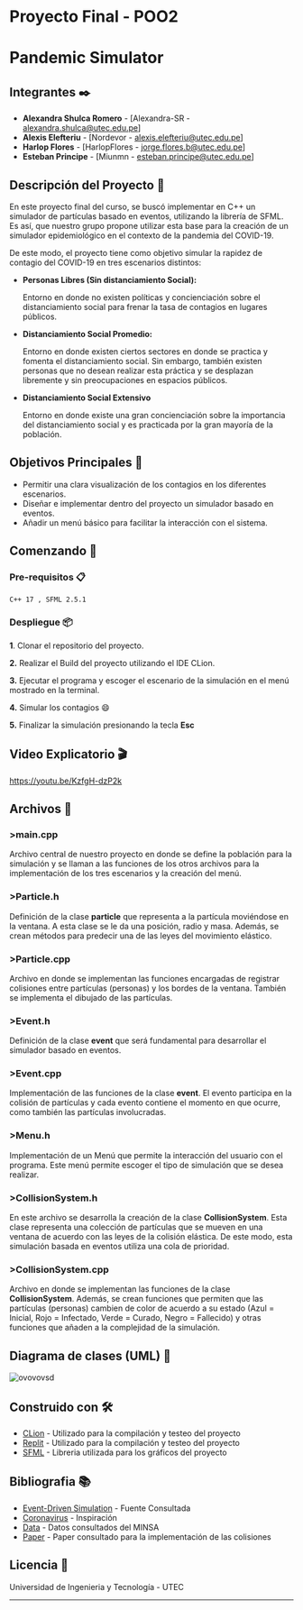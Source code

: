 # Proyecto Final - POO2
# Pandemic Simulator

## Integrantes ✒️

* **Alexandra Shulca Romero** - [Alexandra-SR - alexandra.shulca@utec.edu.pe]
* **Alexis Elefteriu** - [Nordevor - alexis.elefteriu@utec.edu.pe]
* **Harlop Flores** - [HarlopFlores - jorge.flores.b@utec.edu.pe]
* **Esteban Principe** - [Miunmn - esteban.principe@utec.edu.pe]

## Descripción del Proyecto :book:
En este proyecto final del curso, se buscó implementar en C++ un simulador de partículas basado en eventos, utilizando la librería de SFML. Es así, que nuestro grupo propone utilizar esta base para la creación de un simulador epidemiológico en el contexto de la pandemia del COVID-19.

De este modo, el proyecto tiene como objetivo simular la rapidez de contagio del COVID-19 en tres escenarios distintos: 

* **Personas Libres (Sin distanciamiento Social):**

  Entorno en donde no existen políticas y concienciación sobre el distanciamiento social para frenar la tasa de contagios en lugares públicos.

* **Distanciamiento Social Promedio:**

  Entorno en donde existen ciertos sectores en donde se practica y fomenta el distanciamiento social. Sin embargo, también existen personas que no desean realizar esta práctica   y se desplazan libremente y sin preocupaciones en espacios públicos.

* **Distanciamiento Social Extensivo**

  Entorno en donde existe una gran concienciación sobre la importancia del distanciamiento social y es practicada por la gran mayoría de la población.

## Objetivos Principales :dart:

- Permitir una clara visualización de los contagios en los diferentes escenarios.
- Diseñar e implementar dentro del proyecto un simulador basado en eventos.
- Añadir un menú básico para facilitar la interacción con el sistema.

## Comenzando 🚀

### Pre-requisitos 📋

```
C++ 17 , SFML 2.5.1
```

### Despliegue 📦

**1**. Clonar el repositorio del proyecto.

**2.** Realizar el Build del proyecto utilizando el IDE CLion.

**3.** Ejecutar el programa y escoger el escenario de la simulación en el menú mostrado en la terminal.

**4.** Simular los contagios :smile:

**5.** Finalizar la simulación presionando la tecla **Esc** 

## Video Explicatorio :clapper:

https://youtu.be/KzfgH-dzP2k

## Archivos 📄

### >main.cpp
Archivo central de nuestro proyecto en donde se define la población para la simulación y se llaman a las funciones de los otros archivos para la implementación de los tres escenarios y la creación del menú.

### >Particle.h
Definición de la clase **particle** que representa a la partícula moviéndose en la ventana. A esta clase se le da una posición, radio y masa. Además, se crean métodos para predecir una de las leyes del movimiento elástico.

### >Particle.cpp
Archivo en donde se implementan las funciones encargadas de registrar colisiones entre partículas (personas) y los bordes de la ventana. También se implementa el dibujado de las partículas.

### >Event.h
Definición de la clase **event** que será fundamental para desarrollar el simulador basado en eventos. 

### >Event.cpp
Implementación de las funciones de la clase **event**. El evento participa en la colisión de partículas y cada evento contiene el momento en que ocurre, como también las partículas involucradas.

### >Menu.h
Implementación de un Menú que permite la interacción del usuario con el programa. Este menú permite escoger el tipo de simulación que se desea realizar.

### >CollisionSystem.h
En este archivo se desarrolla la creación de la clase **CollisionSystem**. Esta clase representa una colección de partículas que se mueven en una ventana de acuerdo con las leyes de la colisión elástica. De este modo, esta simulación basada en eventos utiliza una cola de prioridad.

### >CollisionSystem.cpp
Archivo en donde se implementan las funciones de la clase **CollisionSystem**. Además, se crean funciones que permiten que las partículas (personas) cambien de color de acuerdo a su estado (Azul = Inicial, Rojo = Infectado, Verde = Curado, Negro = Fallecido) y otras funciones que añaden a la complejidad de la simulación.


## Diagrama de clases (UML) :triangular_ruler:

![ovovovsd](https://user-images.githubusercontent.com/71047903/102668051-f9466600-4158-11eb-9f43-2a6b9bc0653b.PNG)


## Construido con 🛠️

* [CLion](https://www.jetbrains.com/clion/) - Utilizado para la compilación y testeo del proyecto
* [Replit](https://repl.it/~) - Utilizado para la compilación y testeo del proyecto
* [SFML](https://www.sfml-dev.org) - Libreria utilizada para los gráficos del proyecto

## Bibliografia :books:

* [Event-Driven Simulation](https://algs4.cs.princeton.edu/61event/) - Fuente Consultada 
* [Coronavirus](https://www.washingtonpost.com/graphics/2020/world/corona-simulator/) - Inspiración
* [Data](https://covid19.minsa.gob.pe/sala_situacional.asp) - Datos consultados del MINSA
* [Paper](https://arxiv.org/ftp/physics/papers/0405/0405089.pdf) - Paper consultado para la implementación de las colisiones

## Licencia 📄

Universidad de Ingenieria y Tecnología - UTEC

---
